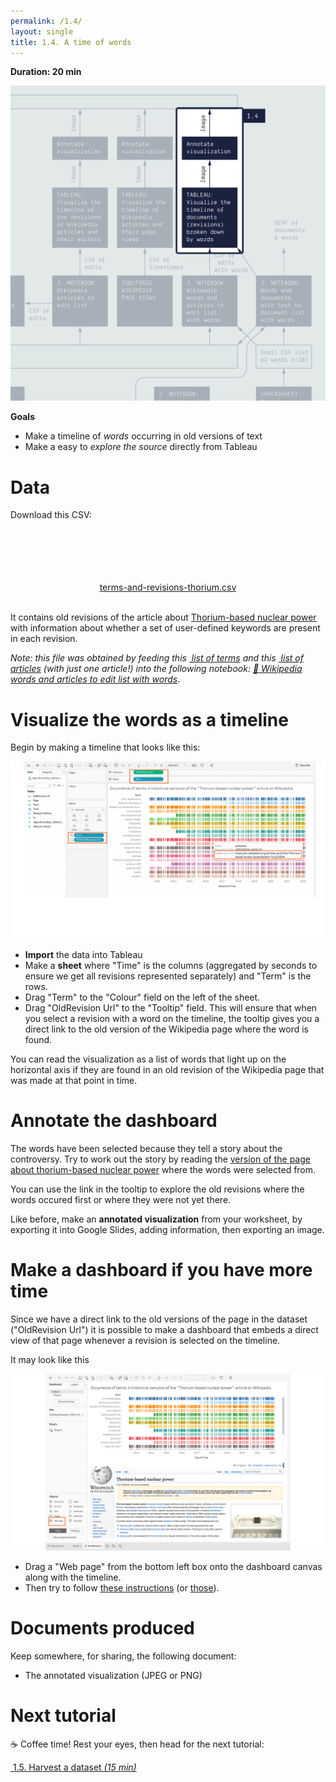 ```yaml
---
permalink: /1.4/
layout: single
title: 1.4. A time of words
---
```


**Duration: 20 min**

[
	![Overview tuto 1.4](../assets/images/1-4.jpg)
](../assets/images/1-4.jpg)

**Goals**
* Make a timeline of *words* occurring in old versions of text
* Make a easy to *explore the source* directly from Tableau

# Data

Download this CSV:

<center><a href="../assets/data/1-4/terms-and-revisions-thorium.csv">
	<i class="fas fa-file-csv" style="font-size:5em"></i><br>
	terms-and-revisions-thorium.csv
</a><br><br></center>

It contains old revisions of the article about [Thorium-based nuclear power](https://en.wikipedia.org/wiki/Thorium-based_nuclear_power) with information about whether a set of user-defined keywords are present in each revision.

*Note: this file was obtained by feeding this [<i class="fas fa-file-csv"></i>&nbsp;list of terms](../assets/data/1-4/words-small-list-nuclear.csv) and this [<i class="fas fa-file-csv"></i>&nbsp;list of articles](../assets/data/1-4/article-thorium.csv) (with just one article!) into the following notebook: [🍱&nbsp;Wikipedia words and articles to edit list with words](https://colab.research.google.com/github/jacomyma/mapping-controversies/blob/main/notebooks/Wikipedia_words_and_articles_to_edit_list_with_words.ipynb)*.

# Visualize the words as a timeline
Begin by making a timeline that looks like this:

[
	![Small multiple of words](../assets/images/1-4/MappingControversies_SmallMultiple_TutorialScreenshots.svg)
](../assets/images/1-4/MappingControversies_SmallMultiple_TutorialScreenshots.svg)

* **Import** the data into Tableau
* Make a **sheet** where "Time" is the columns (aggregated by seconds to ensure we get all revisions represented separately) and "Term" is the rows.
* Drag "Term" to the "Colour" field on the left of the sheet.
* Drag "OldRevision Url" to the "Tooltip" field. This will ensure that when you select a revision with a word on the timeline, the tooltip gives you a direct link to the old version of the Wikipedia page where the word is found.

You can read the visualization as a list of words that light up on the horizontal axis if they are found in an old revision of the Wikipedia page that was made at that point in time. 



# Annotate the dashboard

The words have been selected because they tell a story about the controversy. Try to work out the story by reading the [version of the page about thorium-based nuclear power](https://en.wikipedia.org/w/index.php?title=Thorium-based_nuclear_power&oldid=1070992053) where the words were selected from. 

You can use the link in the tooltip to explore the old revisions where the words occured first or where they were not yet there.

Like before, make an **annotated visualization** from your worksheet, by exporting it into Google Slides, adding information, then exporting an image.


# Make a dashboard if you have more time
Since we have a direct link to the old versions of the page in the dataset ("OldRevision Url") it is possible to make a dashboard that embeds a direct view of that page whenever a revision is selected on the timeline. 

It may look like this 

[
	![Small multiple of words](../assets/images/1-4/MappingControversies_SmallMultipleDashboard_TutorialScreenshots.svg)
](../assets/images/1-4/MappingControversiesDashboard_SmallMultiple_TutorialScreenshots.svg)


* Drag a "Web page" from the bottom left box onto the dashboard canvas along with the timeline.
* Then try to follow [these instructions](https://www.theinformationlab.nl/en/2020/09/17/tableau-how-to-embed-a-web-page-object-into-your-dashboard/) (or [those](https://www.rigordatasolutions.com/post/embedding-webpages-in-tableau-dashboards-opening-url-actions-inside-your-dashboards)).


# Documents produced

Keep somewhere, for sharing, the following document:
* The annotated visualization (JPEG or PNG)

# Next tutorial

☕ Coffee time! Rest your eyes, then head for the next tutorial:

[<i class="fas fa-forward"></i>&nbsp;1.5. Harvest a dataset *(15 min)*](../1.5/)
